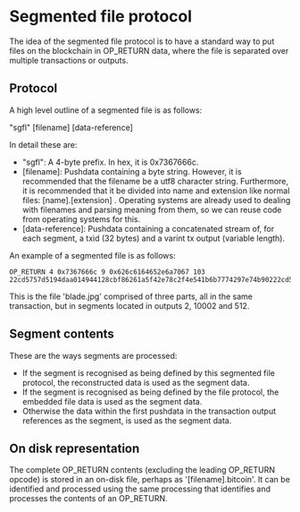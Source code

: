 # Segmented file protocol

The idea of the segmented file protocol is to have a standard way to put files on the blockchain in OP_RETURN data, where the file is separated over multiple transactions or outputs.

## Protocol

A high level outline of a segmented file is as follows:

"sgfl" [filename] [data-reference]

In detail these are:

* "sgfl": A 4-byte prefix. In hex, it is 0x7367666c.
* [filename]: Pushdata containing a byte string. However, it is recommended that the filename be a utf8 character string. Furthermore, it is recommended that it be divided into name and extension like normal files: [name].[extension] . Operating systems are already used to dealing with filenames and parsing meaning from them, so we can reuse code from operating systems for this.
* [data-reference]: Pushdata containing a concatenated stream of, for each segment, a txid (32 bytes) and a varint tx output (variable length).

An example of a segmented file is as follows:

```
OP_RETURN 4 0x7367666c 9 0x626c6164652e6a7067 103 22cd5757d5194daa014944128cbf86261a5f42e78c2f4e541b6b7774297e74b90222cd5757d5194daa014944128cbf86261a5f42e78c2f4e541b6b7774297e74b9fd122722cd5757d5194daa014944128cbf86261a5f42e78c2f4e541b6b7774297e74b9fd0002
```

This is the file 'blade.jpg' comprised of three parts, all in the same transaction, but in segments located in outputs 2, 10002 and 512.

## Segment contents

These are the ways segments are processed:

* If the segment is recognised as being defined by this segmented file protocol, the reconstructed data is used as the segment data.
* If the segment is recognised as being defined by the file protocol, the embedded file data is used as the segment data.
* Otherwise the data within the first pushdata in the transaction output references as the segment, is used as the segment data.

## On disk representation

The complete OP_RETURN contents (excluding the leading OP_RETURN opcode) is stored in an on-disk file, perhaps as '[filename].bitcoin'.  It can be identified and processed using the same processing that identifies and processes the contents of an OP_RETURN.